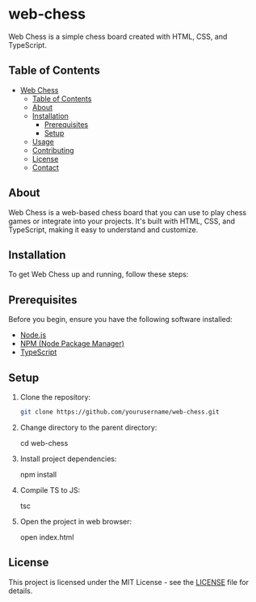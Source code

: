 # web-chess

Web Chess is a simple chess board created with HTML, CSS, and TypeScript.

## Table of Contents

- [Web Chess](#web-chess)
  - [Table of Contents](#table-of-contents)
  - [About](#about)
  - [Installation](#installation)
    - [Prerequisites](#prerequisites)
    - [Setup](#setup)
  - [Usage](#usage)
  - [Contributing](#contributing)
  - [License](#license)
  - [Contact](#contact)

## About

Web Chess is a web-based chess board that you can use to play chess games or integrate into your projects. It's built with HTML, CSS, and TypeScript, making it easy to understand and customize.

## Installation

To get Web Chess up and running, follow these steps:

## Prerequisites

Before you begin, ensure you have the following software installed:

- [Node.js](https://nodejs.org/)
- [NPM (Node Package Manager)](https://www.npmjs.com/)
- [TypeScript](https://www.typescriptlang.org/)

## Setup

1. Clone the repository:

   ```sh
   git clone https://github.com/yourusername/web-chess.git

2. Change directory to the parent directory:

   cd web-chess

3. Install project dependencies:

   npm install

4. Compile TS to JS:

   tsc

5. Open the project in web browser:

   open index.html

## License

This project is licensed under the MIT License - see the [LICENSE](LICENSE) file for details.
